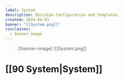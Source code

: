 ```yaml
---
label: System
description: Obsidian Configuration and Templates
created: 2024-04-03
banner: "[[System.png]]"
cssclasses:
  - banner-image
---
```


> [!banner-image] ![[System.png]]

# [[90 System|System]]
